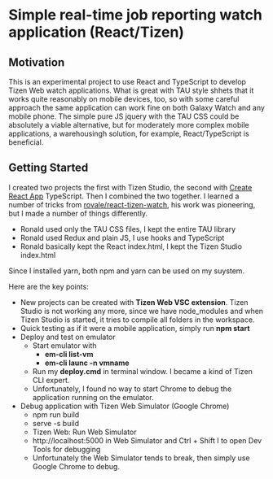 # Simple real-time job reporting watch application (React/Tizen)

## Motivation
This is an experimental project to use React and TypeScript to develop Tizen Web watch applications.
What is great with TAU style shhets that it works quite reasonably on mobile devices, too, so with some careful approach the same application can work fine on both Galaxy Watch and any mobile phone.
The simple pure JS jquery with the TAU CSS could be absolutely a viable alternative, but for moderately more complex mobile applications, a warehousingh solution, for example, React/TypeScript is beneficial.

## Getting Started
I created two projects the first with Tizen Studio, the second with [Create React App](https://github.com/facebook/create-react-app) TypeScript. Then I combined the two together.
I learned a number of tricks from [rovale/react-tizen-watch](https://github.com/rovale/react-tizen-watch), his work was pioneering, but I made a number of things differently.
- Ronald used only the TAU CSS files, I kept the entire TAU library
- Ronald used Redux and plain JS, I use hooks and TypeScript
- Ronald basically kept the React index.html, I kept the Tizen Studio index.html

Since I installed yarn, both npm and yarn can be used on my suystem.

Here are the key points:
- New projects can be created with **Tizen Web VSC extension**. Tizen Studio is not working any more, since we have node_modules and when Tizen Studio is started, it tries to compile all folders in the workspace.
- Quick testing as if it were a mobile application, simply run **npm start**  
- Deploy and test on emulator
  - Start emulator with
    - **em-cli list-vm**
    - **em-cli launc -n vmname**
  - Run my **deploy.cmd** in terminal window. I became a kind of Tizen CLI expert.
  - Unfortunately, I found no way to start Chrome to debug the application running on the emulator.
- Debug application with Tizen Web Simulator (Google Chrome)
  - npm run build
  - serve -s build
  - Tizen Web: Run Web Simulator
  - http://localhost:5000 in Web Simulator and Ctrl + Shift I to open Dev Tools for debugging
  - Unfortunately the Web Simulator tends to break, then simply use Google Chrome to debug.

